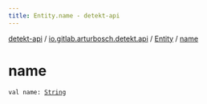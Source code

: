 ```yaml
---
title: Entity.name - detekt-api
---
```


[detekt-api](../../index.html) / [io.gitlab.arturbosch.detekt.api](../index.html) / [Entity](index.html) / [name](./name.html)

# name

`val name: `[`String`](https://kotlinlang.org/api/latest/jvm/stdlib/kotlin/-string/index.html)